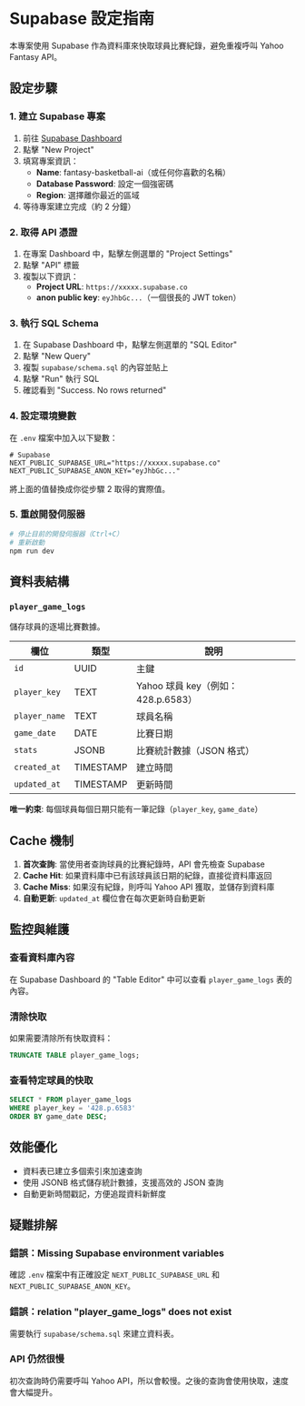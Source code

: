 # Supabase 設定指南

本專案使用 Supabase 作為資料庫來快取球員比賽紀錄，避免重複呼叫 Yahoo Fantasy API。

## 設定步驟

### 1. 建立 Supabase 專案

1. 前往 [Supabase Dashboard](https://supabase.com/dashboard)
2. 點擊 "New Project"
3. 填寫專案資訊：
   - **Name**: fantasy-basketball-ai（或任何你喜歡的名稱）
   - **Database Password**: 設定一個強密碼
   - **Region**: 選擇離你最近的區域
4. 等待專案建立完成（約 2 分鐘）

### 2. 取得 API 憑證

1. 在專案 Dashboard 中，點擊左側選單的 "Project Settings"
2. 點擊 "API" 標籤
3. 複製以下資訊：
   - **Project URL**: `https://xxxxx.supabase.co`
   - **anon public key**: `eyJhbGc...`（一個很長的 JWT token）

### 3. 執行 SQL Schema

1. 在 Supabase Dashboard 中，點擊左側選單的 "SQL Editor"
2. 點擊 "New Query"
3. 複製 `supabase/schema.sql` 的內容並貼上
4. 點擊 "Run" 執行 SQL
5. 確認看到 "Success. No rows returned"

### 4. 設定環境變數

在 `.env` 檔案中加入以下變數：

```env
# Supabase
NEXT_PUBLIC_SUPABASE_URL="https://xxxxx.supabase.co"
NEXT_PUBLIC_SUPABASE_ANON_KEY="eyJhbGc..."
```

將上面的值替換成你從步驟 2 取得的實際值。

### 5. 重啟開發伺服器

```bash
# 停止目前的開發伺服器（Ctrl+C）
# 重新啟動
npm run dev
```

## 資料表結構

### `player_game_logs`

儲存球員的逐場比賽數據。

| 欄位 | 類型 | 說明 |
|------|------|------|
| `id` | UUID | 主鍵 |
| `player_key` | TEXT | Yahoo 球員 key（例如：428.p.6583） |
| `player_name` | TEXT | 球員名稱 |
| `game_date` | DATE | 比賽日期 |
| `stats` | JSONB | 比賽統計數據（JSON 格式） |
| `created_at` | TIMESTAMP | 建立時間 |
| `updated_at` | TIMESTAMP | 更新時間 |

**唯一約束**: 每個球員每個日期只能有一筆記錄（`player_key`, `game_date`）

## Cache 機制

1. **首次查詢**: 當使用者查詢球員的比賽紀錄時，API 會先檢查 Supabase
2. **Cache Hit**: 如果資料庫中已有該球員該日期的紀錄，直接從資料庫返回
3. **Cache Miss**: 如果沒有紀錄，則呼叫 Yahoo API 獲取，並儲存到資料庫
4. **自動更新**: `updated_at` 欄位會在每次更新時自動更新

## 監控與維護

### 查看資料庫內容

在 Supabase Dashboard 的 "Table Editor" 中可以查看 `player_game_logs` 表的內容。

### 清除快取

如果需要清除所有快取資料：

```sql
TRUNCATE TABLE player_game_logs;
```

### 查看特定球員的快取

```sql
SELECT * FROM player_game_logs
WHERE player_key = '428.p.6583'
ORDER BY game_date DESC;
```

## 效能優化

- 資料表已建立多個索引來加速查詢
- 使用 JSONB 格式儲存統計數據，支援高效的 JSON 查詢
- 自動更新時間戳記，方便追蹤資料新鮮度

## 疑難排解

### 錯誤：Missing Supabase environment variables

確認 `.env` 檔案中有正確設定 `NEXT_PUBLIC_SUPABASE_URL` 和 `NEXT_PUBLIC_SUPABASE_ANON_KEY`。

### 錯誤：relation "player_game_logs" does not exist

需要執行 `supabase/schema.sql` 來建立資料表。

### API 仍然很慢

初次查詢時仍需要呼叫 Yahoo API，所以會較慢。之後的查詢會使用快取，速度會大幅提升。
